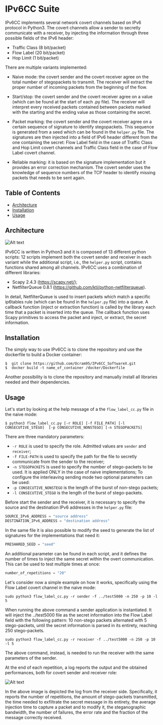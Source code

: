 # IPv6CC Suite
IPv6CC implements several network covert channels based on IPv6 protocol in Python3. The covert channels allow a sender to secretly communicate
with a receiver, by injecting the information through three possible fields of the IPv6 header:

- Traffic Class (8 bit/packet)
- Flow Label (20 bit/packet)
- Hop Limit (1 bit/packet)

There are multiple variants implemented:
- Naive mode: the covert sender and the covert receiver agree on the total number of stegopackets to transmit. The receiver will extract the proper number of incoming 
packets from the beginning of the flow.

- Start/stop: the covert sender and the covert receiver agree on a value (which can be found at the start of each .py file). 
The receiver will interpret every received packets contained between packets marked with the starting and the ending value
as those containing the secret.
- Packet marking: the covert sender and the covert receiver agree on a certain sequence of signature to identify stegopackets.
This sequence is generated from a seed which can be found in the  ```helper.py``` file. The signatures are then injected into a field of IPv6 header
different from the one containing the secret: Flow Label field in the case of Traffic Class and Hop Limit covert channels and Traffic Class field
in the case of Flow Label covert channel.
- Reliable marking: it is based on the signature implementation but it provides an error correction mechanism. The covert sender uses 
the knowledge of sequence numbers of the TCP header to identify missing packets that needs to be sent again. 

## Table of Contents

- [Architecture](#architecture)
- [Installation](#installation)
- [Usage](#Usage)

## Architecture
![Alt text](https://github.com/Ocram95/IPV6CC_SoftwareX/blob/main/docs/architecture/softarch.png)

IPv6CC is written in Python3 and it is composed of 13 different python scripts: 12 scripts implement both the covert sender and receiver in each variant while 
the additional script, i.e., the ```helper.py``` script, contains functions shared among all channels.
IPv6CC uses a combination of different libraries:
- Scapy 2.4.3 (https://scapy.net/);
- NetfilterQueue 0.8.1 (https://github.com/kti/python-netfilterqueue).

In detail, NetfilterQueue is used to insert packets which match a specific ip6tables rule (which can be found in the ```helper.py``` file) into a queue. 
A callback function (inject or extraction function) is called by the library each time that a packet is inserted into the queue. The callback function 
uses Scapy primitives to access the packet and inject, or extract, the secret information.


## Installation
The simply way to use IPv6CC is to clone the repository and use the dockerfile to build a Docker container:
 ```	
$  git clone https://github.com/Ocram95/IPv6CC_SoftwareX.git
$  docker build -t name_of_container /docker/Dockerfile
 ```
 Another possibility is to clone the repository and manually install all libraries needed and their dependencies.

## Usage
Let's start by looking at the help message of a the ```flow_label_cc.py``` file in the naive mode:

```
$ python3 flow_label_cc.py [-r ROLE] [-f FILE_PATH] [-l CONSECUTIVE_STEGO]  [-p CONSECUTIVE_NONSTEGO] [-n STEGOPACKETS]
```
There are three mandatory parameters: 
- ```-r ROLE``` is used to specify the role. Admitted values are ```sender``` and ```receiver```;
- ```-f FILE-PATH``` is used to specify the path for the file to secretly communicate from the sender to the receiver; 
- ```-n STEGOPACKETS``` is used to specify the number of stego-packets to be used. It is applied ONLY in the case
of naive implementations;
To configure the interleaving sending mode two optional parameters can be used:
- ```-p CONSECUTIVE_NONSTEGO``` is the length of the burst of non-stego packets;  
- ```-l CONSECUTIVE_STEGO``` is the length of the burst of stego-packets.  

Before start the sender and the receiver, it is necessary to specify the source and the destination IPv6 addresses in the ```helper.py``` file: <br/>
```python
SOURCE_IPv6_ADDRESS = "source address"
DESTINATION_IPv6_ADDRESS = "destination address"
```
In the same file it is also possible to modify the seed to generate the list of signatures for the implementations that need it: <br/>
```python
PRESHARED_SEED = "seed"
```
An additional parameter can be found in each script, and it defines the number of times to inject the same secret within the overt communication. This can be used
to test multiple times at once:
```python
number_of_repetitions = "20"
```

Let's consider now a simple example on how it works, specifically using the Flow Label covert channel in the naive mode: <br/>

```sudo python3 flow_label_cc.py -r sender -f ../test5000 -n 250 -p 10 -l 5``` <br/>

When running the above command a sender application is instantiated. It will inject the ../test5000 file as the secret information into
the Flow Label field with the following pattern: 10 non-stego packets alternated with 5 stego-packets, until the secret information is parsed in its
entirety, reaching 250 stego-packets. <br/>

```sudo python3 flow_label_cc.py -r receiver -f ../test5000 -n 250 -p 10 -l 5``` <br/>

The above command, instead, is needed to run the receiver with the same parameters of the sender.

At the end of each repetition, a log reports the output and the obtained performances, both for covert sender and receiver role:

![Alt text](https://github.com/Ocram95/IPV6CC_SoftwareX/blob/main/docs/logs/analysis_receiver.png)

In the above image is depicted the log from the receiver side. Specifically, it reports the number of repetitions, the amount of stego-packets transmitted,
the time needed to exfiltrate the secret message in its entirety, the average injection time to capture a packet and to modify it, the steganographic bandwidth, 
the number of failures, the error rate and the fraction of the message correctly received.

